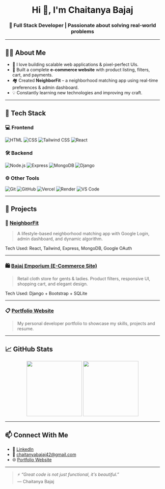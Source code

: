 <h1 align="center">Hi 👋, I'm Chaitanya Bajaj</h1>
<h3 align="center">🚀 Full Stack Developer | Passionate about solving real-world problems</h3>

---

## 🧑‍💼 About Me

- 🌟 I love building scalable web applications & pixel-perfect UIs.
- 🛒 Built a complete **e-commerce website** with product listing, filters, cart, and payments.
- 🏘️ Created **NeighborFit** – a neighborhood matching app using real-time preferences & admin dashboard.
- 💡 Constantly learning new technologies and improving my craft.

---

## 🔨 Tech Stack

### 💻 Frontend
![HTML](https://img.shields.io/badge/-HTML5-E34F26?style=flat-square&logo=html5)
![CSS](https://img.shields.io/badge/-CSS3-1572B6?style=flat-square&logo=css3)
![Tailwind CSS](https://img.shields.io/badge/-TailwindCSS-06B6D4?style=flat-square&logo=tailwindcss)
![React](https://img.shields.io/badge/-React-black?style=flat-square&logo=react)

### 🛠 Backend
![Node.js](https://img.shields.io/badge/-Node.js-black?style=flat-square&logo=node.js)
![Express](https://img.shields.io/badge/-Express.js-000000?style=flat-square&logo=express)
![MongoDB](https://img.shields.io/badge/-MongoDB-4EA94B?style=flat-square&logo=mongodb)
![Django](https://img.shields.io/badge/-Django-092E20?style=flat-square&logo=django)

### ⚙️ Other Tools
![Git](https://img.shields.io/badge/-Git-F05032?style=flat-square&logo=git)
![GitHub](https://img.shields.io/badge/-GitHub-black?style=flat-square&logo=github)
![Vercel](https://img.shields.io/badge/-Vercel-000000?style=flat-square&logo=vercel)
![Render](https://img.shields.io/badge/-Render-46E3B7?style=flat-square&logo=render)
![VS Code](https://img.shields.io/badge/-VS%20Code-007ACC?style=flat-square&logo=visual-studio-code)

---

## 🧠 Projects

### 🏡 [NeighborFit](https://github.com/ChaitanyaBajaj05/neighborfit)
> A lifestyle-based neighborhood matching app with Google Login, admin dashboard, and dynamic algorithm.

Tech Used: React, Tailwind, Express, MongoDB, Google OAuth

---

### 🛍️ [Bajaj Emporium (E-Commerce Site)](https://github.com/ChaitanyaBajaj05/bajaj-emporium)
> Retail cloth store for gents & ladies. Product filters, responsive UI, shopping cart, and elegant design.

Tech Used: Django + Bootstrap + SQLite

---

### 📋 [Portfolio Website](https://github.com/ChaitanyaBajaj05/portfolio)
> My personal developer portfolio to showcase my skills, projects and resume.

---

## 📈 GitHub Stats

<p align="center">
  <img src="https://github-readme-stats.vercel.app/api?username=ChaitanyaBajaj05&show_icons=true&theme=radical" height="180"/>
  <img src="https://github-readme-stats.vercel.app/api/top-langs/?username=ChaitanyaBajaj05&layout=compact&theme=radical" height="180"/>
</p>

---

## 📫 Connect With Me

- 💼 [LinkedIn](https://www.linkedin.com/in/chaitanya-bajaj/)
- 📧 chaitanyabajaj42@gmail.com
- 🌐 [Portfolio Website](https://your-portfolio.vercel.app)

---

> ⚡ _“Great code is not just functional, it's beautiful.”_  
> — Chaitanya Bajaj
